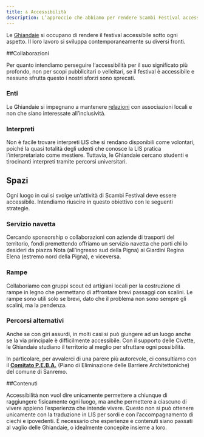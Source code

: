 ```yaml
---
title: ♿ Accessibilità
description: L’approccio che abbiamo per rendere Scambi Festival accessibile a tuttз
---
```

Le [Ghiandaie](/staff/teams/#ghiandaie) si occupano di rendere il festival accessibile sotto ogni aspetto. Il loro lavoro si sviluppa contemporaneamente su diversi fronti.

##Collaborazioni

Per quanto intendiamo perseguire l‘accessibilità per il suo significato più profondo, non per scopi pubblicitari o velleitari, se il festival è accessibile e nessuno sfrutta questo i nostri sforzi sono sprecati.

### Enti

Le Ghiandaie si impegnano a mantenere [relazioni](/relazioni) con associazioni locali e non che siano interessate all’inclusività.

### Interpreti

Non è facile trovare interpreti LIS che si rendano disponibili come volontari, poiché la quasi totalità degli udenti che conosce la LIS pratica l’interpretariato come mestiere. Tuttavia, le Ghiandaie cercano studenti e tirocinanti interpreti tramite percorsi universitari.

## Spazi

Ogni luogo in cui si svolge un’attività di Scambi Festival deve essere accessibile. Intendiamo riuscire in questo obiettivo con le seguenti strategie.

### Servizio navetta

Cercando sponsorship o collaborazioni con aziende di trasporti del territorio, fondi premettendo offriamo un servizio navetta che porti chi lo desideri da piazza Nota (all’ingresso sud della Pigna) ai Giardini Regina Elena (estremo nord della Pigna), e viceversa.

### Rampe

Collaboriamo con gruppi scout ed artigiani locali per la costruzione di rampe in legno che permettano di affrontare brevi passaggi con scalini. Le rampe sono utili solo se brevi, dato che il problema non sono sempre gli scalini, ma la pendenza.

### Percorsi alternativi

Anche se con giri assurdi, in molti casi si può giungere ad un luogo anche se la via principale è difficilmente accessibile. Con il supporto delle Civette, le Ghiandaie studiano il territorio al meglio per sfruttare ogni possibilità.

In particolare, per avvalerci di una parere più autorevole, ci consultiamo con il [**Comitato P.E.B.A.**](https://www.comunedisanremo.it/pagina45_comitato-peba.html) (Piano di Eliminazione delle Barriere Architettoniche) del comune di Sanremo.

##Contenuti

Accessibilità non vuol dire unicamente permettere a chiunque di raggiungere fisicamente ogni luogo, ma anche permettere a ciascuno di vivere appieno l’esperienza che intende vivere. Questo non si può ottenere unicamente con la traduzione in LIS per sordi e con l’accompagnamento di ciechi e ipovedenti. È necessario che esperienze e contenuti siano passati al vaglio delle Ghiandaie, o idealmente concepite insieme a loro.
